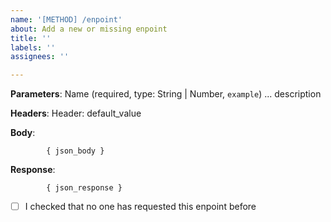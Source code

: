 ```yaml
---
name: '[METHOD] /enpoint'
about: Add a new or missing enpoint
title: ''
labels: ''
assignees: ''

---
```


<!-- Make sure to include:
1. Endpoint along with method (e.g. [POST] /servers | [GET] /user/:param) (in title)
2. Headers (e.g. Authorization: token)
3. Parameters along with description (e.g. userID (required, string, `123456789`) ... User ID))

if something is not appropriate type **N/A** -->
  
**Parameters**: Name (required, type: String | Number, `example`) ... description

**Headers**: Header: default_value

**Body**:

            { json_body }

**Response**:


            { json_response }

- [ ] I checked that no one has requested this enpoint before